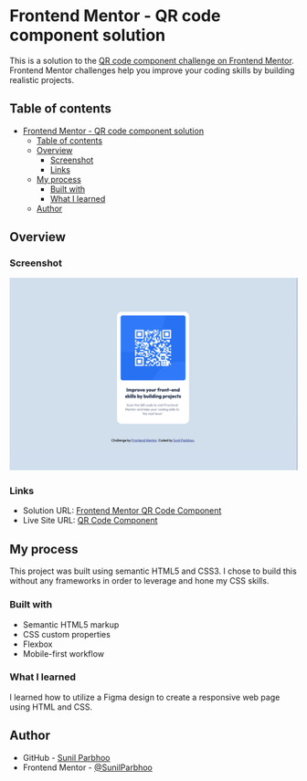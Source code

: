 # Frontend Mentor - QR code component solution

This is a solution to the [QR code component challenge on Frontend Mentor](https://www.frontendmentor.io/challenges/qr-code-component-iux_sIO_H). Frontend Mentor challenges help you improve your coding skills by building realistic projects.

## Table of contents

- [Frontend Mentor - QR code component solution](#frontend-mentor---qr-code-component-solution)
  - [Table of contents](#table-of-contents)
  - [Overview](#overview)
    - [Screenshot](#screenshot)
    - [Links](#links)
  - [My process](#my-process)
    - [Built with](#built-with)
    - [What I learned](#what-i-learned)
  - [Author](#author)

## Overview

### Screenshot

![](/images/Screenshot.png)

### Links

- Solution URL: [Frontend Mentor QR Code Component](https://www.frontendmentor.io/solutions/qr-code-component-solution-OCPV4O9QKx)
- Live Site URL: [QR Code Component](https://sunilparbhoo.github.io/Frontend-Mentor-QR-Code-Component/)

## My process

This project was built using semantic HTML5 and CSS3. I chose to build this without any frameworks in order to leverage and hone my CSS skills.

### Built with

- Semantic HTML5 markup
- CSS custom properties
- Flexbox
- Mobile-first workflow

### What I learned

I learned how to utilize a Figma design to create a responsive web page using HTML and CSS.

## Author

- GitHub - [Sunil Parbhoo](https://github.com/SunilParbhoo)
- Frontend Mentor - [@SunilParbhoo](https://www.frontendmentor.io/profile/SunilParbhoo)
